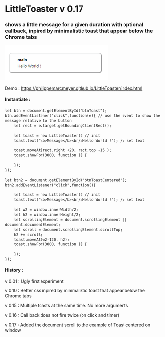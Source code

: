 # LittleToaster v 0.17
### shows a little message for a given duration with optional callback, inpired by minimalistic toast that appear below the Chrome tabs

![screen shot](https://raw.githubusercontent.com/PhilippeMarcMeyer/LittleToaster/master/Caption2.png)

Demo : https://philippemarcmeyer.github.io/LittleToaster/index.html

#### Instantiate :

``` 
let btn = document.getElementById("btnToast");
btn.addEventListener("click",function(e){ // use the event to show the message relative to the button
	let rect = e.target.getBoundingClientRect();

	let toast = new LittleToaster() // init
	toast.text("<b>Message</b><br/>Hello World !"); // set text

	toast.moveAt(rect.right +20, rect.top -15 ); 
	toast.showFor(3000, function () {

	});
});

let btn2 = document.getElementById("btnToastCentered");
btn2.addEventListener("click",function(){

	let toast = new LittleToaster() // init
	toast.text("<b>Message</b><br/>Hello World !"); // set text

	let w2 = window.innerWidth/2;
	let h2 = window.innerHeight/2;
	let scrollingElement = document.scrollingElement || document.documentElement;
	let scroll = document.scrollingElement.scrollTop;
	h2 += scroll;
	toast.moveAt(w2-120, h2); 
	toast.showFor(3000, function () {

	});
});
``` 

#### History :

v 0.01 : Ugly first experiment

v 0.10 : Better css inpired by minimalistic toast that appear below the Chrome tabs

v 0.15 : Multiple toasts at the same time. No more arguments

v 0.16 : Call back does not fire twice (on click and timer)

v 0.17 : Added the document scroll to the example of Toast centered on window



